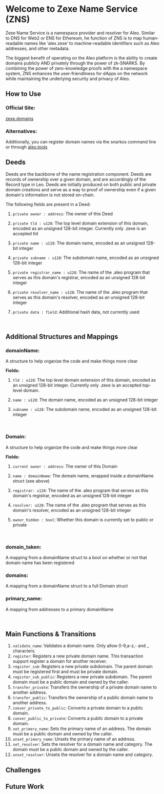 # Welcome to Zexe Name Service (ZNS)

Zexe Name Service is a namespace provider and resolver for Aleo.  Similar to DNS for Web2 or ENS for Ethereum, he function of ZNS is to map human-readable names like ‘alex.zexe’ to machine-readable identifiers such as Aleo addresses, and other metadata.  

The biggest benefit of operating on the Aleo platform is the ability to create domains publicly AND privately through the power of zk-SNARKS.  By combining the power of zero-knowledge proofs with the a namespace system, ZNS enhances the user-friendliness for dApps on the network while maintaining the underlying security and privacy of Aleo.


## How to Use
### Official Site:
[zexe.domains](https://zexe.domains)


### Alternatives:
Additionally, you can register domain names via the snarkos command line or through [aleo.tools](https://aleo.tools)


## Deeds
Deeds are the backbone of the name registration component.  Deeds are records of ownership over a given domain, and are accordingly of the Record type in Leo.  Deeds are initially produced on both public and private domain creations and serve as a way to proof of ownership even if a given domain's information is not stored on-chain.

The following fields are present in a Deed:
   1. `private owner : address`: The owner of this Deed
      
   3. `private tld : u128`: The top level domain extension of this domain, encoded as an unsigned 128-bit integer.  Currently only .zexe is an accepted tld
      
   5. `private name : u128`: The domain name, encoded as an unsigned 128-bit integer
      
   7. `private subname : u128`: The subdomain name, encoded as an unsigned 128-bit integer
      
   9. `private registrar_name : u128`: The name of the .aleo program that serves as this domain's registrar, encoded as an unsigned 128-bit integer
       
   11. `private resolver_name : u128`: The name of the .aleo program that serves as this domain's resolver, encoded as an unsigned 128-bit integer
       
   13. `private data : field`: Additional hash data, not currently used
       
&nbsp;



## Additional Structures and Mappings
   ### domainName:
   A structure to help organize the code and make things more clear

   **Fields:**
      
   1. `tld : u128`: The top level domain extension of this domain, encoded as an unsigned 128-bit integer.  Currently only .zexe is an accepted top-level domain.
      
   3. `name : u128`: The domain name, encoded as an unsigned 128-bit integer
      
   5. `subname : u128`: The subdomain name, encoded as an unsigned 128-bit integer

&nbsp;

   
   ### Domain:
   A structure to help organize the code and make things more clear

   **Fields:**
   
   1. `current owner : address`: The owner of this Domain
      
   3. `name : domainName`: The domain name, wrapped inside a domainName struct (see above)

   4. `registrar: u128`: The name of the .aleo program that serves as this domain's registrar, encoded as an unsigned 128-bit integer

   4. `resolver: u128`: The name of the .aleo program that serves as this domain's resolver, encoded as an unsigned 128-bit integer
      
   6. `owner_hidden : bool`: Whether this domain is currently set to public or private

&nbsp;

   ### domain_taken:
   A mapping from a domainName struct to a bool on whether or not that domain name has been registered

   ### domains:
   A mapping from a domainName struct to a full Domain struct

   ### primary_name:
   A mapping from addresses to a primary domainName
   
&nbsp;

## Main Functions & Transitions

   1. `validate_name`: Validates a domain name. Only allow 0-9,a-z,- and _ characters.
   2. `register`: Registers a new private domain name. This transaction support register a domain for another receiver.
   3. `register_sub`: Registers a new private subdomain. The parent domain must be registered first and must be private domain.
   4. `register_sub_public`: Registers a new private subdomain. The parent domain must be a public domain and owned by the caller.
   5. `transfer_private`: Transfers the ownership of a private domain name to another address.
   6. `transfer_public`: Transfers the ownership of a public domain name to another address.
   7. `conver_private_to_public`: Converts a private domain to a public domain.
   8. `conver_public_to_private`: Converts a public domain to a private domain.
   9. `set_primary_name`: Sets the primary name of an address. The domain must be a public domain and owned by the caller.
   10. `unset_primary_name`: Unsets the primary name of an address.
   11. `set_resolver`: Sets the resolver for a domain name and category. The domain must be a public domain and owned by the caller.
   12. `unset_resolver`: Unsets the resolver for a domain name and category.


## Challenges

## Future Work
